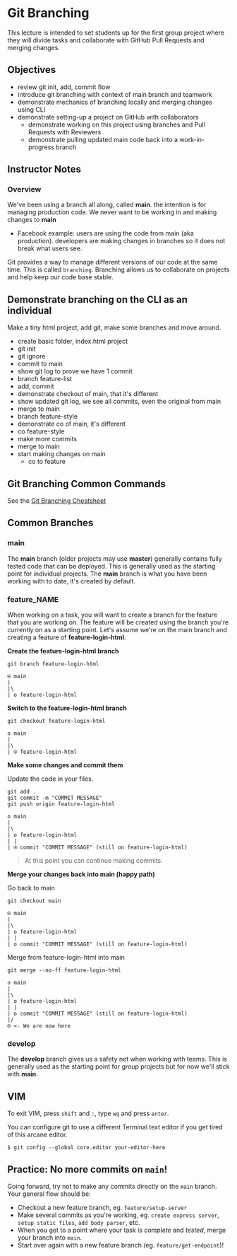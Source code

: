 # Git Branching

This lecture is intended to set students up for the first group project where they will divide tasks and collaborate with GitHub Pull Requests and merging changes.

## Objectives

- review git init, add, commit flow
- introduce git branching with context of main branch and teamwork
- demonstrate mechanics of branching locally and merging changes using CLI
- demonstrate setting-up a project on GitHub with collaborators
    - demonstrate working on this project using branches and Pull Requests with Reviewers
    - demonstrate pulling updated main code back into a work-in-progress branch

## Instructor Notes

### Overview

We've been using a branch all along, called **main**. the intention is for managing production code. We never want to be working in and making changes to **main**

- Facebook example: users are using the code from main (aka production). developers are making changes in branches so it does not break what users see.

Git provides a way to manage different versions of our code at the same time. This is called `branching`. Branching allows us to collaborate on projects and help keep our code base stable.


## Demonstrate branching on the CLI as an individual

Make a tiny html project, add git, make some branches and move around.

- create basic folder, index.html project
- git init
- git ignore
- commit to main
- show git log to prove we have 1 commit
- branch feature-list
- add, commit
- demonstrate checkout of main, that it's different
- show updated git log, we see all commits, even the original from main
- merge to main
- branch feature-style
- demonstrate co of main, it's different
- co feature-style
- make more commits
- merge to main
- start making changes on main
    - co to feature



## Git Branching Common Commands

See the [Git Branching Cheatsheet](../supporting-documentation/git-branching-cheatsheet.md)


## Common Branches

### main

The **main** branch (older projects may use **master**) generally contains fully tested code that can be deployed. This is generally used as the starting point for individual projects. The **main** branch is what you have been working with to date, it's created by default.

### feature_NAME

When working on a task, you will want to create a branch for the feature that you are working on. The feature will be created using the branch you're currently on as a starting point. Let's assume we're on the main branch and creating a feature of **feature-login-html**.

**Create the feature-login-html branch**

```
git branch feature-login-html
```


```
⍟ main
|
|\
| o feature-login-html
```

**Switch to the feature-login-html branch**

```
git checkout feature-login-html
```

```
o main
|
|\
| ⍟ feature-login-html
```

**Make some changes and commit them**

Update the code in your files.

```
git add .
git commit -m "COMMIT MESSAGE"
git push origin feature-login-html
```

```
o main
|
|\
| o feature-login-html
| |
| ⍟ commit "COMMIT MESSAGE" (still on feature-login-html)
```

> At this point you can continue making commits.

**Merge your changes back into main (happy path)**

Go back to main

```
git checkout main
```

```
⍟ main
|
|\
| o feature-login-html
| |
| o commit "COMMIT MESSAGE" (still on feature-login-html)
```

Merge from feature-login-html into main

```
git merge --no-ff feature-login-html
```

```
o main
|
|\
| o feature-login-html
| |
| o commit "COMMIT MESSAGE" (still on feature-login-html)
|/
⍟ <- We are now here
```

### develop

The **develop** branch gives us a safety net when working with teams. This is generally used as the starting point for group projects but for now we'll stick with **main**.

## VIM

To exit VIM, press `shift` and `:`, type `wq` and press `enter`.

You can configure git to use a different Terminal text editor if you get tired of this arcane editor.

`$ git config --global core.editor your-editor-here`

## Practice: No more commits on `main`!

Going forward, try not to make any commits directly on the `main` branch. Your general flow should be:

- Checkout a new feature branch, eg. `feature/setup-server`
- Make several commits as you're working, eg. `create express server`, `setup static files`, `add body parser`, etc.
- When you get to a point where your task is _complete_ and _tested_, merge your branch into `main`. 
- Start over again with a new feature branch (eg. `feature/get-endpoint`)! 
